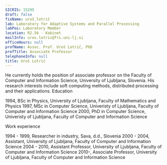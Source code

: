 ```yaml
---
SICRIS: 15295
draft: false
fixName: uroš_lotrič
lab: Laboratory for Adaptive Systems and Parallel Processing
labPos: Laboratory Member
location: R2.56 - Kabinet
mailInfo: uros.lotric@fri.uni-lj.si
officeHours: null
profName: Assoc. Prof. Uroš Lotrič, PhD
profTitle: Associate Professor
telephoneInfo: null
title: Uroš Lotrič
---
```



He currently holds the position of associate professor on the Faculty of Computer and Information Science, University of Ljubljana, Slovenia. His research interests include soft computing methods, distributed processing and their applications.
Education

1994, BSc in Physics, University of Ljubljana, Faculty of Mathematics and Physics
1997, MSc in Computer Science, Univeristy of Ljubljana, Faculty of Computer and Information Science
2000, PhD in Computer Science, Univeristy of Ljubljana, Faculty of Computer and Information Science

Work experience

1994 - 1999, Researcher in industry, Sava, d.d., Slovenia
2000 - 2004, Assistant, University of Ljubljana, Faculty of Computer and Information Science
2004 - 2010, Assistant Professor, University of Ljubljana, Faculty of Computer and Information Science
2010-, Associate Professor, University of Ljubljana, Faculty of Computer and Information Science